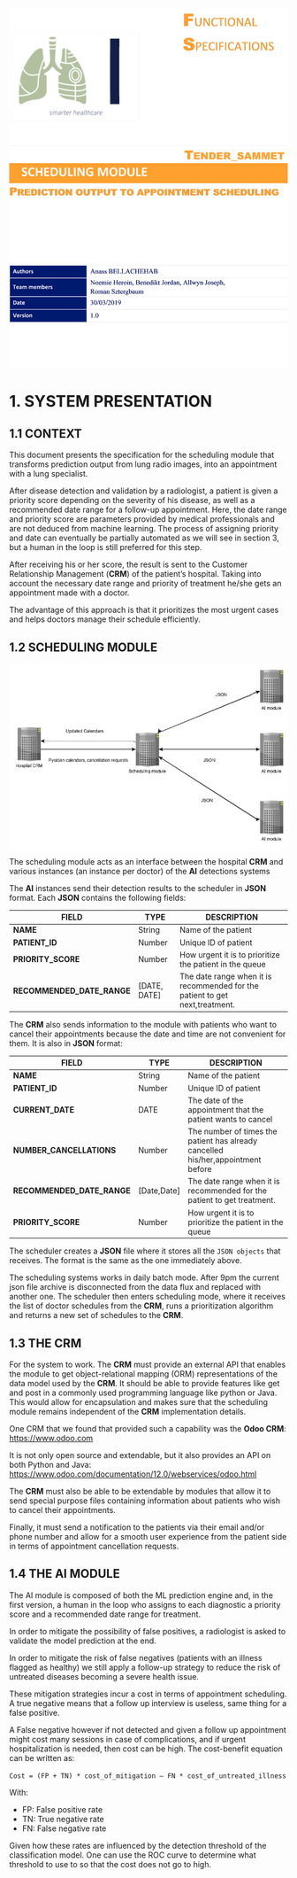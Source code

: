 ![first_page](assets/face_page.png)

# 1. SYSTEM PRESENTATION

## 1.1 CONTEXT

This document presents the specification for the scheduling module that transforms prediction output from lung radio images, into an appointment with a lung specialist.

After disease detection and validation by a radiologist, a patient is given a priority score depending on the severity of his disease, as well as a recommended date range for a follow-up appointment. Here, the date range and priority score are parameters provided by medical professionals and are not deduced from machine learning. The process of assigning priority and date can eventually be partially automated as we will see in section 3, but a human in the loop is still preferred for this step.

After receiving his or her score, the result is sent to the Customer Relationship Management (**CRM**) of the patient’s hospital. Taking into account the necessary date range and priority of treatment he/she gets an appointment made with a doctor.

The advantage of this approach is that it prioritizes the most urgent cases and helps doctors manage their schedule efficiently.

## 1.2 SCHEDULING MODULE

![schedule_module](assets/schedule_module.png)

The scheduling module acts as an interface between the hospital **CRM** and various instances (an instance per doctor) of the **AI** detections systems

The **AI** instances send their detection results to the scheduler in **JSON** format. Each **JSON** contains the following fields:

| **FIELD**                  	| **TYPE**         	| **DESCRIPTION**                                                                  	|
|------------------------	|--------------	|------------------------------------------------------------------------------	|
| **NAME**                   	| String       	| Name of the patient                                                          	|
| **PATIENT_ID**             	| Number       	| Unique ID of patient                                                         	|
| **PRIORITY_SCORE**         	| Number       	| How urgent it is to prioritize the patient in the queue                      	|
| **RECOMMENDED_DATE_RANGE** 	| [DATE, DATE] 	| The date range when it is recommended for the patient to get next,treatment. 	|

The **CRM** also sends information to the module with patients who want to cancel their appointments because the date and time are not convenient for them. It is also in **JSON** format:

| **FIELD**                  	| **TYPE**        	| **DESCRIPTION**                                                                      	|
|------------------------	|-------------	|----------------------------------------------------------------------------------	|
| **NAME**                   	| String      	| Name of the patient                                                              	|
| **PATIENT_ID**             	| Number      	| Unique ID of patient                                                             	|
| **CURRENT_DATE**           	| DATE        	| The date of the appointment that the patient wants to cancel                     	|
| **NUMBER_CANCELLATIONS**   	| Number      	| The number of times the patient has already cancelled his/her,appointment before 	|
| **RECOMMENDED_DATE_RANGE** 	| [Date,Date] 	| The date range when it is recommended for the patient to get treatment.          	|
| **PRIORITY_SCORE**         	| Number      	| How urgent it is to prioritize the patient in the queue                          	|

The scheduler creates a **JSON** file where it stores all the `JSON objects` that receives. The format is the same as the one immediately above.

The scheduling systems works in daily batch mode. After 9pm the current json file archive is disconnected from the data flux and replaced with another one. The scheduler then enters scheduling mode, where it receives the list of doctor schedules from the **CRM**, runs a prioritization algorithm and returns a new set of schedules to the **CRM**.

## 1.3 THE CRM

For the system to work. The **CRM** must provide an external API that enables the module to get object-relational mapping (ORM) representations of the data model used by the **CRM**. It should be able to provide features like get and post in a commonly used programming language like python or Java. This would allow for encapsulation and makes sure that the scheduling module remains independent of the **CRM** implementation details.

One CRM that we found that provided such a capability was the **Odoo CRM**: https://www.odoo.com

It is not only open source and extendable, but it also provides an API on both Python and Java: https://www.odoo.com/documentation/12.0/webservices/odoo.html

The **CRM** must also be able to be extendable by modules that allow it to send special purpose files containing information about patients who wish to cancel their appointments.

Finally, it must send a notification to the patients via their email and/or phone number and allow for a smooth user experience from the patient side in terms of appointment cancellation requests. 

## 1.4 THE AI MODULE

The AI module is composed of both the ML prediction engine and, in the first version, a human in the loop who assigns to each diagnostic a priority score and a recommended date range for treatment.

In order to mitigate the possibility of false positives, a radiologist is asked to validate the model prediction at the end. 

In order to mitigate the risk of false negatives (patients with an illness flagged as healthy) we still apply a follow-up strategy to reduce the risk of untreated diseases becoming a severe health issue. 

These mitigation strategies incur a cost in terms of appointment scheduling. A true negative means that a follow up interview is useless, same thing for a false positive.

A False negative however if not detected and given a follow up appointment might cost many sessions in case of complications, and if urgent hospitalization is needed, then cost can be high.
The cost-benefit equation can be written as:

`Cost = (FP + TN) * cost_of_mitigation – FN * cost_of_untreated_illness`

With:

* FP: False positive rate
* TN: True negative rate
* FN: False negative rate

Given how these rates are influenced by the detection threshold of the classification model. One can use the ROC curve to determine what threshold to use to so that the cost does not go to high.

